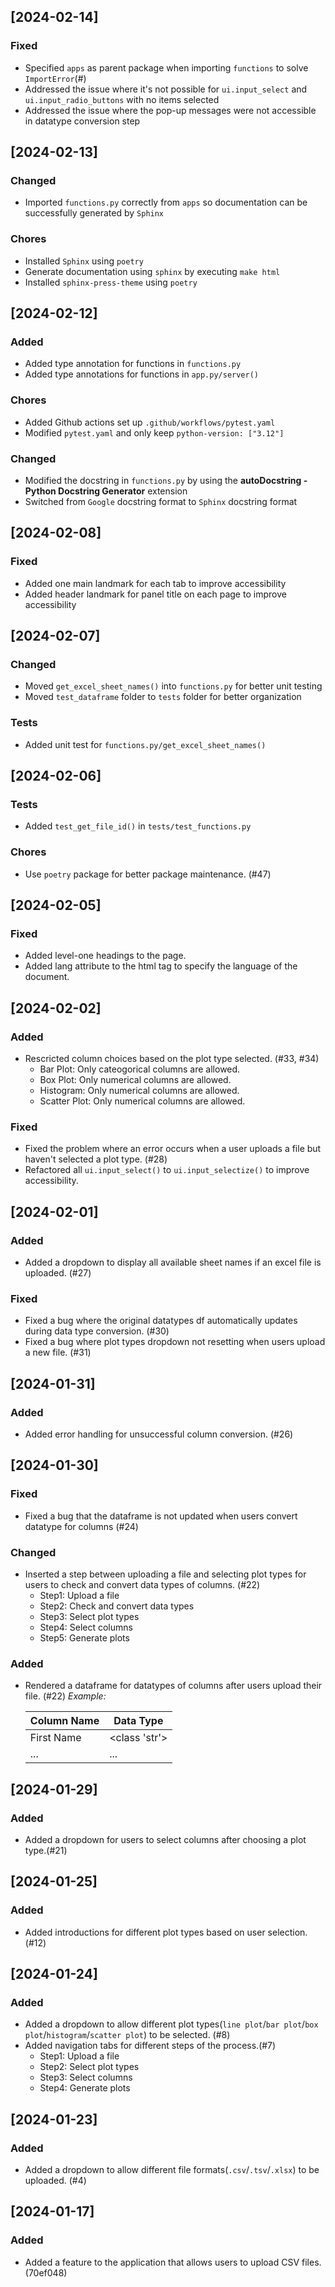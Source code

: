 ## [2024-02-14]
### Fixed
 - Specified `apps` as parent package when importing `functions` to solve `ImportError`(#)
 - Addressed the issue where it's not possible for `ui.input_select` and `ui.input_radio_buttons` with no items selected
 - Addressed the issue where the pop-up messages were not accessible in datatype conversion step

## [2024-02-13]
### Changed
 - Imported `functions.py` correctly from `apps` so documentation can be successfully generated by `Sphinx`

### Chores
- Installed `Sphinx` using `poetry`
- Generate documentation using `sphinx` by executing `make html`
- Installed `sphinx-press-theme` using `poetry`

## [2024-02-12]
### Added
 - Added type annotation for functions in `functions.py`
 - Added type annotations for functions in `app.py/server()`

### Chores
 - Added Github actions set up `.github/workflows/pytest.yaml`
 - Modified `pytest.yaml` and only keep `python-version: ["3.12"]`

### Changed
 - Modified the docstring in `functions.py` by using the **autoDocstring - Python Docstring Generator** extension
 - Switched from `Google` docstring format to `Sphinx` docstring format

## [2024-02-08]
### Fixed
 - Added one main landmark for each tab to improve accessibility
 - Added header landmark for panel title on each page to improve accessibility

## [2024-02-07]
### Changed
 - Moved `get_excel_sheet_names()` into `functions.py` for better unit testing
 - Moved `test_dataframe` folder to `tests` folder for better organization

### Tests
 - Added unit test for `functions.py/get_excel_sheet_names()`

## [2024-02-06]
### Tests
 - Added `test_get_file_id()` in `tests/test_functions.py`
### Chores
 - Use `poetry` package for better package maintenance. (#47)

## [2024-02-05]
### Fixed
 - Added level-one headings to the page.
 - Added lang attribute to the html tag to specify the language of the document.

## [2024-02-02]
### Added
 - Rescricted column choices based on the plot type selected. (#33, #34)
    - Bar Plot: Only cateogorical columns are allowed.
    - Box Plot: Only numerical columns are allowed.
    - Histogram: Only numerical columns are allowed.
    - Scatter Plot: Only numerical columns are allowed.

### Fixed
 - Fixed the problem where an error occurs when a user uploads a file but haven't selected a plot type. (#28)
 - Refactored all `ui.input_select()` to `ui.input_selectize()` to improve accessibility.

## [2024-02-01]
### Added
 - Added a dropdown to display all available sheet names if an excel file is uploaded. (#27)

### Fixed
 - Fixed a bug where the original datatypes df automatically updates during data type conversion. (#30)
 - Fixed a bug where plot types dropdown not resetting when users upload a new file. (#31)

## [2024-01-31]
### Added
 - Added error handling for unsuccessful column conversion. (#26)

## [2024-01-30]
### Fixed
 - Fixed a bug that the dataframe is not updated when users convert datatype for columns (#24)

### Changed
 - Inserted a step between uploading a file and selecting plot types for users to check and convert data types of columns. (#22)
    - Step1: Upload a file
    - Step2: Check and convert data types
    - Step3: Select plot types
    - Step4: Select columns
    - Step5: Generate plots

### Added
 - Rendered a dataframe for datatypes of columns after users upload their file. (#22)
   *Example:*

   |Column Name|Data Type|
   |-|-|
   |First Name|<class 'str'>|
   |...|...|

## [2024-01-29]
### Added
 - Added a dropdown for users to select columns after choosing a plot type.(#21)

## [2024-01-25]
### Added
 - Added introductions for different plot types based on user selection.(#12)

## [2024-01-24]
### Added
 - Added a dropdown to allow different plot types(`line plot`/`bar plot`/`box plot`/`histogram`/`scatter plot`) to be selected. (#8)
 - Added navigation tabs for different steps of the process.(#7)
    - Step1: Upload a file
    - Step2: Select plot types
    - Step3: Select columns
    - Step4: Generate plots

## [2024-01-23]
### Added
 - Added a dropdown to allow different file formats(`.csv`/`.tsv`/`.xlsx`) to be uploaded. (#4)

## [2024-01-17]
### Added
 - Added a feature to the application that allows users to upload CSV files.(70ef048)